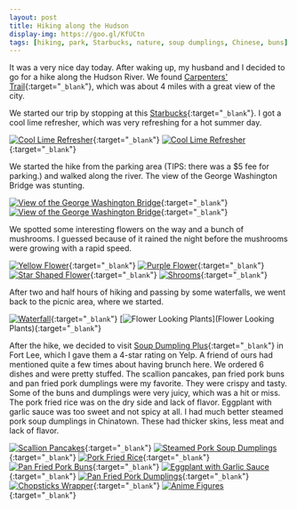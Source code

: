 ```yaml
---
layout: post
title: Hiking along the Hudson
display-img: https://goo.gl/KfUCtn
tags: [hiking, park, Starbucks, nature, soup dumplings, Chinese, buns]
---
```


It was a very nice day today. After waking up, my husband and I decided to go for a hike along the Hudson River. We found [Carpenters' Trail](https://goo.gl/FrWpAh){:target="`_blank`"}, which was about 4 miles with a great view of the city.

We started our trip by stopping at this [Starbucks](https://goo.gl/3ML13A){:target="`_blank`"}. I got a cool lime refresher, which was very refreshing for a hot summer day.

[![Cool Lime Refresher](https://goo.gl/KfUCtn "Cool Lime Refresher")](https://goo.gl/o3ut2k){:target="`_blank`"} [![Cool Lime Refresher](https://goo.gl/XzP5mM "Cool Lime Refresher")](https://goo.gl/ovEfWq){:target="`_blank`"}

We started the hike from the parking area (TIPS: there was a $5 fee for parking.) and walked along the river. The view of the George Washington Bridge was stunting.

[![View of the George Washington Bridge](https://goo.gl/fYeD9H "View of the George Washington Bridge")](https://goo.gl/h2jnEK){:target="`_blank`"} [![View of the George Washington Bridge](https://goo.gl/rfPHNc "View of the George Washington Bridge")](https://goo.gl/LD5Wub){:target="`_blank`"}

We spotted some interesting flowers on the way and a bunch of mushrooms. I guessed because of it rained the night before the mushrooms were growing with a rapid speed.

[![Yellow Flower](https://goo.gl/M11yCF "Yellow Flower")](https://goo.gl/txvw4T){:target="`_blank`"} [![Purple Flower](https://goo.gl/x23eFf "Purple Flower")](https://goo.gl/q2TPmK){:target="`_blank`"} [![Star Shaped Flower](https://goo.gl/qCF3p3 "Star Shaped Flower")](https://goo.gl/x3gfNi){:target="`_blank`"} [![Shrooms](https://goo.gl/wdgarf "Shrooms")](https://goo.gl/4WN4Cr){:target="`_blank`"}

After two and half hours of hiking and passing by some waterfalls, we went back to the picnic area, where we started.

[![Waterfall](https://goo.gl/o7RQU3 "Waterfall")](https://goo.gl/X4caje){:target="`_blank`"} [![Flower Looking Plants](https://goo.gl/8REUMj "Flower Looking Plants")](Flower Looking Plants){:target="`_blank`"}

After the hike, we decided to visit [Soup Dumpling Plus](https://goo.gl/v4wv1T){:target="`_blank`"} in Fort Lee, which I gave them a 4-star rating on Yelp. A friend of ours had mentioned quite a few times about having brunch here. We ordered 6 dishes and were pretty stuffed. The scallion pancakes, pan fried pork buns and pan fried pork dumplings were my favorite. They were crispy and tasty. Some of the buns and dumplings were very juicy, which was a hit or miss. The pork fried rice was on the dry side and lack of flavor. Eggplant with garlic sauce was too sweet and not spicy at all. I had much better steamed pork soup dumplings in Chinatown. These had thicker skins, less meat and lack of flavor.

[![Scallion Pancakes](https://goo.gl/LL65iy "Scallion Pancakes")](https://goo.gl/PPqnDX){:target="`_blank`"} [![Steamed Pork Soup Dumplings](https://goo.gl/Rjz1NC "Steamed Pork Soup Dumplings")](https://goo.gl/htG1t7){:target="`_blank`"} [![Pork Fried Rice](https://goo.gl/mwUUw8 "Pork Fried Rice")](https://goo.gl/Pqbg3j){:target="`_blank`"} [![Pan Fried Pork Buns](https://goo.gl/Hz3izf "Pan Fried Pork Buns")](https://goo.gl/3yYGQJ){:target="`_blank`"} [![Eggplant with Garlic Sauce](https://goo.gl/GKvxpU "Eggplant with Garlic Sauce")](https://goo.gl/wG5ckA){:target="`_blank`"} [![Pan Fried Pork Dumplings](https://goo.gl/RbQMmq "Pan Fried Pork Dumplings")](https://goo.gl/tnLa9h){:target="`_blank`"} [![Chopsticks Wrapper](https://goo.gl/CXRjtd "Chopsticks Wrapper")](https://goo.gl/TpUXwP){:target="`_blank`"} [![Anime Figures](https://goo.gl/T5CuVQ "Anime Figures")](https://goo.gl/15w4TX){:target="`_blank`"}
